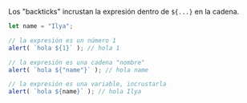 
Los "backticks" incrustan la expresión dentro de `${...}` en la cadena.

```js run
let name = "Ilya";

// la expresión es un número 1
alert( `hola ${1}` ); // hola 1

// la expresión es una cadena "nombre"
alert( `hola ${"name"}` ); // hola name

// la expresión es una variable, incrustarla
alert( `hola ${name}` ); // hola Ilya
```
